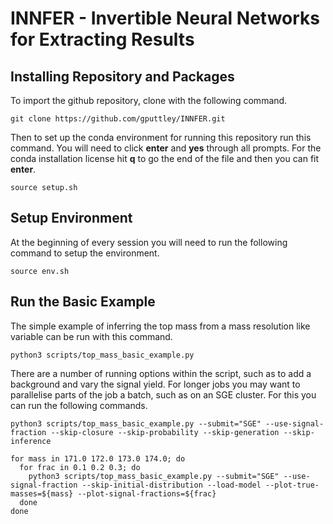 # INNFER - Invertible Neural Networks for Extracting Results

## Installing Repository and Packages

To import the github repository, clone with the following command.

```
git clone https://github.com/gputtley/INNFER.git
```

Then to set up the conda environment for running this repository run this command. You will need to click **enter** and **yes** through all prompts. For the conda installation license hit **q** to go the end of the file and then you can fit **enter**. 

```
source setup.sh
```
## Setup Environment

At the beginning of every session you will need to run the following command to setup the environment.

```
source env.sh
```

## Run the Basic Example

The simple example of inferring the top mass from a mass resolution like variable can be run with this command.

```
python3 scripts/top_mass_basic_example.py
```

There are a number of running options within the script, such as to add a background and vary the signal yield.
For longer jobs you may want to parallelise parts of the job a batch, such as on an SGE cluster. For this you can run the following commands.

```
python3 scripts/top_mass_basic_example.py --submit="SGE" --use-signal-fraction --skip-closure --skip-probability --skip-generation --skip-inference
```
```
for mass in 171.0 172.0 173.0 174.0; do
  for frac in 0.1 0.2 0.3; do
    python3 scripts/top_mass_basic_example.py --submit="SGE" --use-signal-fraction --skip-initial-distribution --load-model --plot-true-masses=${mass} --plot-signal-fractions=${frac}
  done
done
```